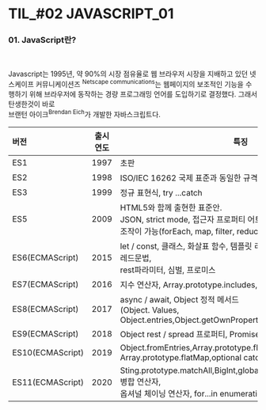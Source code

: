 # TIL_#02 JAVASCRIPT_01  

### 01. JavaScript란?   

</br>

Javascript는 1995년, 약 90%의 시장 점유율로 웹 브라우저 시장을 지배하고 있던 넷스케이프 커뮤니케이션즈 <sup>Netscape communications</sup>는
웹페이지의 보조적인 기능을 수행하기 위해 브라우저에 동작하는 경량 프로그래밍 언어를 도입하기로 결정했다. 그래서 탄생한것이 바로  
브랜턴 아이크<sup>Brendan Eich</sup>가 개발한 자바스크립트다. 
</br>

| 버전             | 출시 연도 | 특징                                                         |
| :--------------- | :-------: | ------------------------------------------------------------ |
| ES1              |   1997    | 초판                                                         |
| ES2              |   1998    | ISO/IEC 16262 국제 표준과 동일한 규격을 적용                 |
| ES3              |   1999    | 정규 표현식, try ...catch                                    |
| ES5              |   2009    | HTML5와 함께 출현한 표준안.<br />JSON, strict mode, 접근자 프로퍼티 어트리뷰트 제어, 향상된 배열<br />조작이 가능(forEach, map, filter, reduce, some, every) |
| ES6(ECMAScript)  |   2015    | let / const, 클래스, 화살표 함수, 템플릿 리터럴, 디스트럭처링 할당, 스프레드문법,<br />rest파라미터, 심벌, 프로미스 |
| ES7(ECMAScript)  |   2016    | 지수 연산자, Array.prototype.includes,String,prototype.includes |
| ES8(ECMAScript)  |   2017    | async / await, Object 정적 메서드<br>(Object. Values, Object.entries,Object.getOwnPropertyDescriptors) |
| ES9(ECMAScript)  |   2018    | Object rest / spread 프로퍼티, Promise.prototype.finally     |
| ES10(ECMAScript) |   2019    | Object.fromEntries,Array.prototype.flat,<br />Array.prototype.flatMap,optional catch binding |
| ES11(ECMAScript) |   2020    | Sting.prototype.matchAll,BigInt,globalThis,Promise.allSettled,null 병합 연산자,<br> 옵셔널 체이닝 연산자, for...in enumeration order |

</br>

